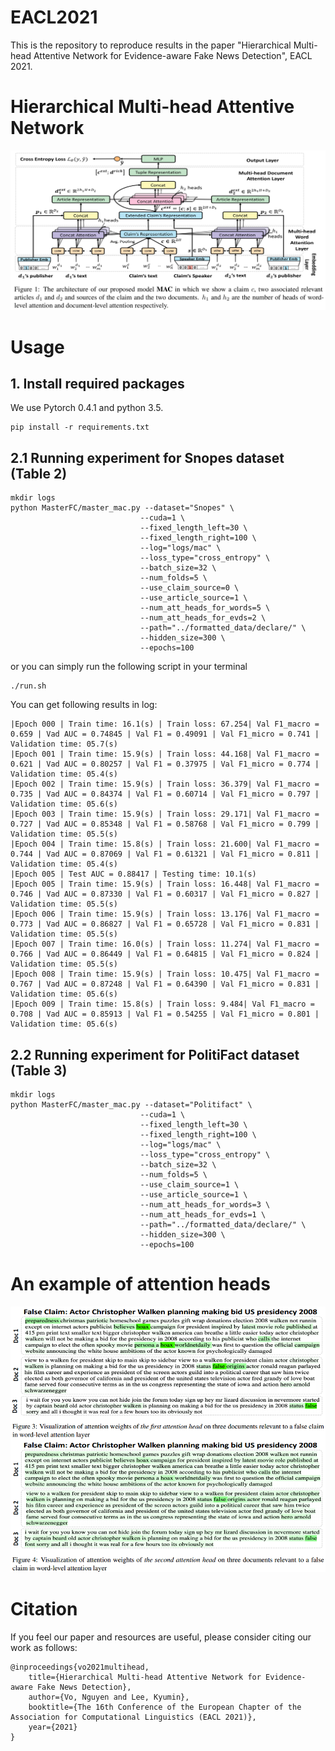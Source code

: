 # EACL2021
This is the repository to reproduce results in the paper
"Hierarchical Multi-head Attentive Network for Evidence-aware Fake News Detection", EACL 2021.  
# Hierarchical Multi-head Attentive Network
![alt text](https://github.com/nguyenvo09/EACL2021/blob/main/examples/mac.png)

# Usage
## 1. Install required packages
We use Pytorch 0.4.1 and python 3.5. 
```
pip install -r requirements.txt
```
## 2.1 Running experiment for Snopes dataset (Table 2)
```
mkdir logs
python MasterFC/master_mac.py --dataset="Snopes" \
                             --cuda=1 \
                             --fixed_length_left=30 \
                             --fixed_length_right=100 \
                             --log="logs/mac" \
                             --loss_type="cross_entropy" \
                             --batch_size=32 \
                             --num_folds=5 \
                             --use_claim_source=0 \
                             --use_article_source=1 \
                             --num_att_heads_for_words=5 \
                             --num_att_heads_for_evds=2 \
                             --path="../formatted_data/declare/" \
                             --hidden_size=300 \
                             --epochs=100
```
or you can simply run the following script in your terminal
```
./run.sh
```

You can get following results in log:
```
|Epoch 000 | Train time: 16.1(s) | Train loss: 67.254| Val F1_macro = 0.659 | Vad AUC = 0.74845 | Val F1 = 0.49091 | Val F1_micro = 0.741 | Validation time: 05.7(s)
|Epoch 001 | Train time: 15.9(s) | Train loss: 44.168| Val F1_macro = 0.621 | Vad AUC = 0.80257 | Val F1 = 0.37975 | Val F1_micro = 0.774 | Validation time: 05.4(s)
|Epoch 002 | Train time: 15.9(s) | Train loss: 36.379| Val F1_macro = 0.735 | Vad AUC = 0.84374 | Val F1 = 0.60714 | Val F1_micro = 0.797 | Validation time: 05.6(s)
|Epoch 003 | Train time: 15.9(s) | Train loss: 29.171| Val F1_macro = 0.727 | Vad AUC = 0.85348 | Val F1 = 0.58768 | Val F1_micro = 0.799 | Validation time: 05.5(s)
|Epoch 004 | Train time: 15.8(s) | Train loss: 21.600| Val F1_macro = 0.744 | Vad AUC = 0.87069 | Val F1 = 0.61321 | Val F1_micro = 0.811 | Validation time: 05.4(s)
|Epoch 005 | Test AUC = 0.88417 | Testing time: 10.1(s)
|Epoch 005 | Train time: 15.9(s) | Train loss: 16.448| Val F1_macro = 0.746 | Vad AUC = 0.87330 | Val F1 = 0.60317 | Val F1_micro = 0.827 | Validation time: 05.5(s)
|Epoch 006 | Train time: 15.9(s) | Train loss: 13.176| Val F1_macro = 0.773 | Vad AUC = 0.86827 | Val F1 = 0.65728 | Val F1_micro = 0.831 | Validation time: 05.5(s)
|Epoch 007 | Train time: 16.0(s) | Train loss: 11.274| Val F1_macro = 0.766 | Vad AUC = 0.86449 | Val F1 = 0.64815 | Val F1_micro = 0.824 | Validation time: 05.5(s)
|Epoch 008 | Train time: 15.9(s) | Train loss: 10.475| Val F1_macro = 0.767 | Vad AUC = 0.87248 | Val F1 = 0.64390 | Val F1_micro = 0.831 | Validation time: 05.6(s)
|Epoch 009 | Train time: 15.8(s) | Train loss: 9.484| Val F1_macro = 0.708 | Vad AUC = 0.85913 | Val F1 = 0.54255 | Val F1_micro = 0.801 | Validation time: 05.6(s)
```
## 2.2 Running experiment for PolitiFact dataset (Table 3)
```
mkdir logs
python MasterFC/master_mac.py --dataset="Politifact" \
                             --cuda=1 \
                             --fixed_length_left=30 \
                             --fixed_length_right=100 \
                             --log="logs/mac" \
                             --loss_type="cross_entropy" \
                             --batch_size=32 \
                             --num_folds=5 \
                             --use_claim_source=1 \
                             --use_article_source=1 \
                             --num_att_heads_for_words=3 \
                             --num_att_heads_for_evds=1 \
                             --path="../formatted_data/declare/" \
                             --hidden_size=300 \
                             --epochs=100
```

# An example of attention heads
![alt text](https://github.com/nguyenvo09/EACL2021/blob/main/examples/attention_heads.png)

# Citation
If you feel our paper and resources are useful, please consider citing our work as follows:

```
@inproceedings{vo2021multihead,
	title={Hierarchical Multi-head Attentive Network for Evidence-aware Fake News Detection},
	author={Vo, Nguyen and Lee, Kyumin},
	booktitle={The 16th Conference of the European Chapter of the Association for Computational Linguistics (EACL 2021)},
	year={2021}
}
```

